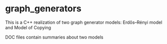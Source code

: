# graph_generators
This is a C++ realization of two graph generator models: Erdős–Rényi model and Model of Copying

DOC files contain summaries about two models
